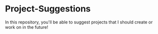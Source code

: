 # Project-Suggestions
In this repository, you'll be able to suggest projects that I should create or work on in the future!

